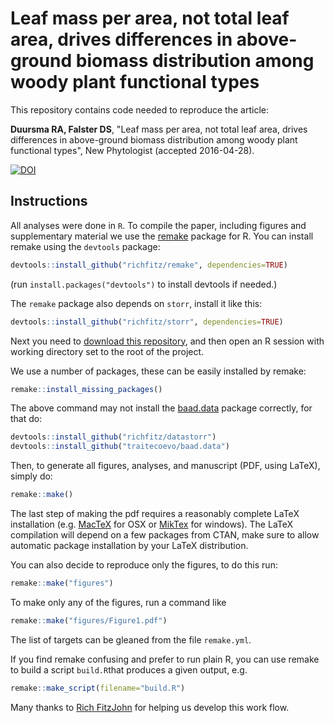 # Leaf mass per area, not total leaf area, drives differences in above-ground biomass distribution among woody plant functional types


This repository contains code needed to reproduce the article:

**Duursma RA, Falster DS**, "Leaf mass per area, not total leaf area, drives differences in above-ground biomass distribution among woody plant functional types", New Phytologist (accepted 2016-04-28).

[![DOI](https://zenodo.org/badge/11128/RemkoDuursma/baadanalysis.svg)](https://zenodo.org/badge/latestdoi/11128/RemkoDuursma/baadanalysis)


## Instructions

All analyses were done in `R`. To compile the paper, including figures and supplementary material we use the [remake](https://github.com/richfitz/remake) package for R. You can install remake using the `devtools` package:

```r
devtools::install_github("richfitz/remake", dependencies=TRUE)
```
(run `install.packages("devtools")` to install devtools if needed.)

The `remake` package also depends on `storr`, install it like this:
```r
devtools::install_github("richfitz/storr", dependencies=TRUE)
```

Next you need to [download this repository](https://github.com/RemkoDuursma/baadanalysis/archive/master.zip), and then open an R session with working directory set to the root of the project.

We use a number of packages, these can be easily installed by remake:

```r
remake::install_missing_packages()
```

The above command may not install the [baad.data](https://github.com/traitecoevo/baad.data) package correctly, for that do:
```r
devtools::install_github("richfitz/datastorr")
devtools::install_github("traitecoevo/baad.data")
```


Then, to generate all figures, analyses, and manuscript (PDF, using LaTeX), simply do:

```r
remake::make()
```

The last step of making the pdf requires a reasonably complete LaTeX installation (e.g. [MacTeX](https://tug.org/mactex/) for OSX or [MikTex](http://miktex.org/) for windows). The LaTeX compilation will depend on a few packages from CTAN, make sure to allow automatic package installation by your LaTeX distribution.


You can also decide to reproduce only the figures, to do this run:

```r
remake::make("figures")
```

To make only any of the figures, run a command like

```r
remake::make("figures/Figure1.pdf")
```
The list of targets can be gleaned from the file `remake.yml`.


If you find remake confusing and prefer to run plain R, you can use remake to build a script `build.R`that produces a given output, e.g.

```r
remake::make_script(filename="build.R")
```

Many thanks to [Rich FitzJohn](https://github.com/richfitz) for helping us develop this work flow.
